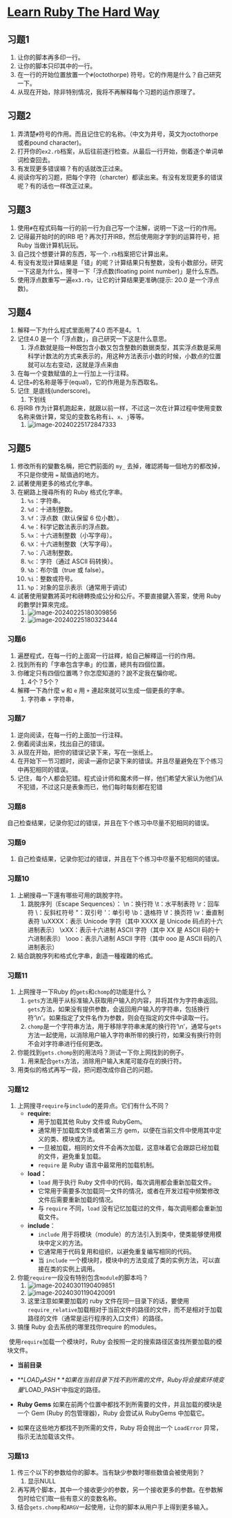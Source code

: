 # [Learn Ruby The Hard Way](http://lrthw.github.io/)

## 习题1

1. 让你的脚本再多印一行。
2. 让你的脚本只印其中的一行。
3. 在一行的开始位置放置一个`#`(octothorpe) 符号。它的作用是什么？自己研究一下。
4. 从现在开始，除非特别情况，我将不再解释每个习题的运作原理了。

## 习题2

1. 弄清楚`#`符号的作用。而且记住它的名称。（中文为井号，英文为octothorpe 或者pound character)。
2. 打开你的`ex2.rb`档案，从后往前逐行检查。从最后一行开始，倒着逐个单词单词检查回去。
3. 有发现更多错误嘛？有的话就改正过来。
4. 阅读你写的习题，把每个字符（charcter）都读出来。有没有发现更多的错误呢？有的话也一样改正过来。

## 习题3

1. 使用`#`在程式码每一行的前一行为自己写一个注解，说明一下这一行的作用。
2. 记得最开始时的的IRB 吧？再次打开IRB，然后使用刚才学到的运算符号，把Ruby 当做计算机玩玩。
3. 自己找个想要计算的东西，写一个`.rb`档案把它计算出来。
4. 有没有发现计算结果是「错」的呢？计算结果只有整数，没有小数部分。研究一下这是为什么，搜寻一下「浮点数(floating point number)」是什么东西。
5. 使用浮点数重写一遍`ex3.rb`，让它的计算结果更准确(提示: 20.0 是一个浮点数)。

## 习题4

1. 解释一下为什么程式里面用了4.0 而不是4。
   1. 
2. 记住4.0 是一个「浮点数」，自己研究一下这是什么意思。
   1. 浮点数就是指一种既包含小数又包含整数的数据类型，其实浮点数是采用科学计数法的方式来表示的，用这种方法表示小数的时候，小数点的位置就可以左右变动，这就是浮点来由
3. 在每一个变数赋值的上一行加上一行注释。
4. 记住`=`的名称是等于(equal)，它的作用是为东西取名。
5. 记住`_`是底线(underscore)。
   1. 下划线
6. 将IRB 作为计算机跑起来，就跟以前一样，不过这一次在计算过程中使用变数名称来做计算，常见的变数名称有`i`、`x`、`j`等等。
   1. ![image-20240225172847333](/home/linbei/.config/Typora/typora-user-images/image-20240225172847333.png)

## 习题5

1. 修改所有的變數名稱，把它們前面的 `my_` 去掉，確認將每一個地方的都改掉，不只是你使用 `=` 賦值過的地方。
2. 試著使用更多的格式化字串。
3. 在網路上搜尋所有的 Ruby 格式化字串。
   1. `%s`：字符串。
   2. `%d`：十进制整数。
   3. `%f`：浮点数（默认保留 6 位小数）。
   4. `%e`：科学记数法表示的浮点数。
   5. `%x`：十六进制整数（小写字母）。
   6. `%X`：十六进制整数（大写字母）。
   7. `%o`：八进制整数。
   8. `%c`：字符（通过 ASCII 码转换）。
   9. `%b`：布尔值（true 或 false）。
   10. `%i`：整数或符号。
   11. `%p`：对象的显示表示（通常用于调试）
4. 試著使用變數將英吋和磅轉換成公分和公斤。不要直接鍵入答案，使用 Ruby 的數學計算來完成。
   1. ![image-20240225180309856](/home/linbei/.config/Typora/typora-user-images/image-20240225180309856.png)
   2. ![image-20240225180323444](/home/linbei/.config/Typora/typora-user-images/image-20240225180323444.png)

### 习题6

1. 遍歷程式，在每一行的上面寫一行註釋，給自己解釋這一行的作用。
2. 找到所有的「字串包含字串」的位置，總共有四個位置。
3. 你確定只有四個位置嗎？你怎麼知道的？說不定我在騙你呢。
   1. 4个？5个？
4. 解釋一下為什麼 `w` 和 `e` 用 `+` 連起來就可以生成一個更長的字串。
   1. 字符串 + 字符串，

### 习题7

1. 逆向阅读，在每一行的上面加一行注释。
2. 倒着阅读出来，找出自己的错误。
3. 从现在开始，把你的错误记录下来，写在一张纸上。
4. 在开始下一节习题时，阅读一遍你记录下来的错误。并且尽量避免在下个练习中再犯相同的错误。
5. 记住，每个人都会犯错。程式设计师和魔术师一样，他们希望大家认为他们从不犯错，不过这只是表象而已，他们每时每刻都在犯错

### 习题8

自己检查结果，记录你犯过的错误，并且在下个练习中尽量不犯相同的错误。

### 习题9

1. 自己检查结果，记录你犯过的错误，并且在下个练习中尽量不犯相同的错误。

### 习题10

1. 上網搜尋一下還有哪些可用的跳脫字符。
   1. 跳脱序列（Escape Sequences）：
      \n：换行符
      \t：水平制表符
      \r：回车符
      \\：反斜杠符号
      \"：双引号
      \'：单引号
      \b：退格符
      \f：换页符
      \v：垂直制表符
      \uXXXX：表示 Unicode 字符（其中 XXXX 是 Unicode 码点的十六进制表示）
      \xXX：表示十六进制 ASCII 字符（其中 XX 是 ASCII 码的十六进制表示）
      \ooo：表示八进制 ASCII 字符（其中 ooo 是 ASCII 码的八进制表示）
2. 結合跳脫序列和格式化字串，創造一種複雜的格式。

### 习题11

1. 上网搜寻一下Ruby 的`gets`和`chomp`的功能是什么？
   1. `gets`方法用于从标准输入获取用户输入的内容，并将其作为字符串返回。`gets`方法，如果没有提供参数，会返回用户输入的字符串，包括换行符‘\n'。如果指定了文件名作为参数，则会在指定的文件中读取一行。
   2. `chomp`是一个字符串方法，用于移除字符串末尾的换行符‘\n’，通常与`gets`方法一起使用，以消除用户输入字符串所带的换行符，如果没有换行符则不会对字符串进行任何更改。
2. 你能找到`gets.chomp`别的用法吗？测试一下你上网找到的例子。
   1. 用来配合`gets`方法，消除用户输入末尾可能存在的换行符。
3. 用类似的格式再写一段，把问题改成你自己的问题。

### 习题12

1. 上网搜寻`require`与`include`的差异点。它们有什么不同？
   - **require:**
     - 用于加载其他 Ruby 文件或 RubyGem。
     - 通常用于加载库文件或者第三方 gem，以便在当前文件中使用其中定义的类、模块或方法。
     - 一旦被加载，相同的文件不会再次加载，这意味着它会跟踪已经加载的文件，避免重复加载。
     - `require` 是 Ruby 语言中最常用的加载机制。
   - **load：**
     - `load` 用于执行 Ruby 文件中的代码，每次调用都会重新加载文件。
     - 它常用于需要多次加载同一文件的情况，或者在开发过程中频繁修改文件后需要重新加载的情况。
     - 与 `require` 不同，`load` 没有记忆加载过的文件，每次调用都会重新加载文件。
   - **include**：
     - `include` 用于将模块（module）的方法引入到类中，使类能够使用模块中定义的方法。
     - 它通常用于代码复用和组织，以避免重复编写相同的代码。
     - 当 `include` 一个模块时，模块中的方法变成了类的实例方法，可以直接在类的实例上调用。
2. 你能`require`一段没有特别包含`module`的脚本吗？
   1. ![image-20240301190409851](/home/linbei/.config/Typora/typora-user-images/image-20240301190409851.png)
   2. ![image-20240301190420091](/home/linbei/.config/Typora/typora-user-images/image-20240301190420091.png)
   3. 这里注意如果要加载的 ruby 文件在同一目录下的话，要使用`require_relative`加载相对于当前文件的路径的文件，而不是相对于加载路径的文件（通常是运行程序的入口文件）的路径。
3. 搞懂 Ruby 会去系统的哪里找你require 的modules。

​	使用`require`加载一个模块时，Ruby 会按照一定的搜索路径区查找所要加载的模块文件。

- **当前目录**

- **$LOAD_PASH** 如果在当前目录下找不到所需的文件，Ruby 将会搜索环境变量‘$LOAD_PASH'中指定的路径。
- **Ruby Gems** 如果在前两个位置中都找不到所需要的文件，并且加载的模块是一个 Gem (Ruby 的包管理器)，Ruby 会尝试从 RubyGems 中加载它。
- 如果在这些地方都找不到所需的文件，Ruby 将会抛出一个 `LoadError` 异常，指示无法加载该文件。

### 习题13

1. 传三个以下的参数给你的脚本。当有缺少参数时哪些数值会被使用到？
   1. 显示NULL
2. 再写两个脚本，其中一个接收更少的参数，另一个接收更多的参数。在参数解包时给它们取一些有意义的变数名称。
3. 结合`gets.chomp`和`ARGV`一起使用，让你的脚本从用户手上得到更多输入。
